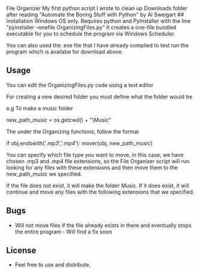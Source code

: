 <content>
File Organizer
My first python script I wrote to clean up Downloads folder after reading "Automate the Boring Stuff with Python" by Al Sweigart
## Installation
Windows OS only.
Requires python and PyInstaller with the line "pyinstaller –onefile OrganizingFiles.py" 
It creates a one-file bundled executable for you to schedule the program via Windows Scheduler.

You can also used the .exe file that I have already compiled to test run the program which is availabe for download above.
## Usage
You can edit the OrganizingFiles.py code using a text editor

For creating a new desired folder you must define what the folder would be


e.g To make a music folder

new_path_*music* = os.getcwd() + "\Music"

The under the Organizing functions, follow the format

if obj.endswith('*.mp3*','*.mp4*'):
        mover(obj, new_path_*music*)
        
You can specify which file type you want to move, in this case, we have chosen .mp3 and .mp4 file extensions, so the File Organizer script will run looking for any files with these extensions and then move them to the new_path_music we specified.

If the file does not exist, it will make the folder Music. If it does exist, it will continue and move any files with the following extensions that we specified.


## Bugs
 * Will not move files if the file already exists in there and eventually stops the entire program - Will find a fix soon
 


## License
 - Feel free to use and distribute.
</content>
